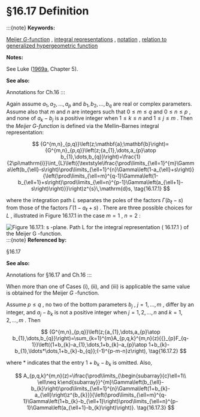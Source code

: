 # §16.17 Definition

:::{note}
**Keywords:**

[Meijer $G$-function](http://dlmf.nist.gov/search/search?q=Meijer%20G-function) , [integral representations](http://dlmf.nist.gov/search/search?q=integral%20representations) , [notation](http://dlmf.nist.gov/search/search?q=notation) , [relation to generalized hypergeometric function](http://dlmf.nist.gov/search/search?q=relation%20to%20generalized%20hypergeometric%20function)

**Notes:**

See Luke ([1969a](./bib/L.html#bib1495 "The Special Functions and their Approximations, Vol. 1"), Chapter 5).

**See also:**

Annotations for Ch.16
:::

Again assume $a_{1},a_{2},\dots,a_{p}$ and $b_{1},b_{2},\dots,b_{q}$ are real or complex parameters. Assume also that $m$ and $n$ are integers such that $0\leq m\leq q$ and $0\leq n\leq p$ , and none of $a_{k}-b_{j}$ is a positive integer when $1\leq k\leq n$ and $1\leq j\leq m$ . Then the *Meijer $G$-function* is defined via the Mellin–Barnes integral representation:


<a id="E1"></a>
$$
{G^{m,n}_{p,q}}\left(z;\mathbf{a};\mathbf{b}\right)={G^{m,n}_{p,q}}\left(z;{a_{1},\dots,a_{p}\atop b_{1},\dots,b_{q}}\right)=\frac{1}{2\pi\mathrm{i}}\int_{L}\left({\textstyle\ifrac{\prod\limits_{\ell=1}^{m}\Gamma\left(b_{\ell}-s\right)\prod\limits_{\ell=1}^{n}\Gamma\left(1-a_{\ell}+s\right)}{\left(\prod\limits_{\ell=m}^{q-1}\Gamma\left(1-b_{\ell+1}+s\right)\prod\limits_{\ell=n}^{p-1}\Gamma\left(a_{\ell+1}-s\right)\right)}}\right)z^{s}\,\mathrm{d}s, \tag{16.17.1}
$$

where the integration path $L$ separates the poles of the factors $\Gamma\left(b_{\ell}-s\right)$ from those of the factors $\Gamma\left(1-a_{\ell}+s\right)$ . There are three possible choices for $L$ , illustrated in Figure 16.17.1 in the case $m=1$ , $n=2$ :

<a id="F1"></a>

![Figure 16.17.1: s -plane. Path $L$ for the integral representation ( 16.17.1 ) of the Meijer $G$ -function.](../html/16/17/F1a.png)
:::{note}
**Referenced by:**

§16.17

**See also:**

Annotations for §16.17 and Ch.16
:::

When more than one of Cases (i), (ii), and (iii) is applicable the same value is obtained for the Meijer $G$ -function.

Assume $p\leq q$ , no two of the bottom parameters $b_{j}$ , $j=1,\dots,m$ , differ by an integer, and $a_{j}-b_{k}$ is not a positive integer when $j=1,2,\dots,n$ and $k=1,2,\dots,m$ . Then


<a id="E2"></a>
$$
{G^{m,n}_{p,q}}\left(z;{a_{1},\dots,a_{p}\atop b_{1},\dots,b_{q}}\right)=\sum_{k=1}^{m}A_{p,q,k}^{m,n}(z){{}_{p}F_{q-1}}\left({1+b_{k}-a_{1},\dots,1+b_{k}-a_{p}\atop 1+b_{k}-b_{1},\ldots*\dots,1+b_{k}-b_{q}};(-1)^{p-m-n}z\right), \tag{16.17.2}
$$

where $*$ indicates that the entry $1+b_{k}-b_{k}$ is omitted. Also,


<a id="E3"></a>
$$
A_{p,q,k}^{m,n}(z)=\ifrac{\prod\limits_{\begin{subarray}{c}\ell=1\\
\ell\neq k\end{subarray}}^{m}\Gamma\left(b_{\ell}-b_{k}\right)\prod\limits_{\ell=1}^{n}\Gamma\left(1+b_{k}-a_{\ell}\right)z^{b_{k}}}{\left(\prod\limits_{\ell=m}^{q-1}\Gamma\left(1+b_{k}-b_{\ell+1}\right)\prod\limits_{\ell=n}^{p-1}\Gamma\left(a_{\ell+1}-b_{k}\right)\right)}. \tag{16.17.3}
$$
